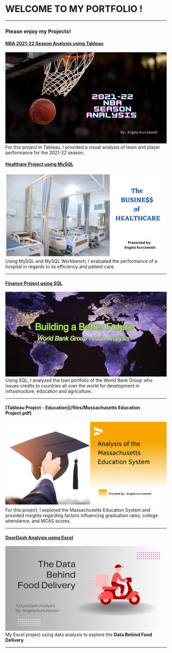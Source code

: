 # WELCOME TO MY PORTFOLIO !

---

### Please enjoy my Projects!
#### [NBA 2021-22 Season Analysis using Tableau](https://public.tableau.com/shared/NWC8HRK5Z?:display_count=n&:origin=viz_share_link/)
<img src="images/2021-22 NBA seaon analysis.png"/>
For this project in Tableau, I provided a visual analysis of team and player performance for the 2021-22 season.

#### [Healthare Project using MySQL](https://www.linkedin.com/pulse/healthcare-analysis-project-angela-kurczewski/)
<img src="images/Healthcare Analysis-3.png"/>
Using MySQL and MySQL Workbench, I evaluated the performance of a hospital in regards to its efficiency and patient care.

---

#### [Finance Project using SQL](https://www.linkedin.com/pulse/analysis-world-bank-group-angela-kurczewski/)
<img src="images/World Map3-3.png"/>
Using SQL, I analyzed the loan portfolio of the World Bank Group who issues credits to countries all over the world for development in infrastructure, education and agriculture.


---
#### [Tableau Project - Education](/files/Massachusetts Education Project.pdf)
<img src="images/Mass Education System coverphoto.png"/>
For this project, I explored the Massachusetts Education System and provided insights regarding factors influencing graduation rates, college attendance, and MCAS scores.

---
#### [DoorDash Analysis using Excel](https://www.linkedin.com/pulse/door-dash-analysis-angela-kurczewski/)
[<img src="images/A DoorDash Analysis by Angela Kurczewski-2.png"/>](https://www.linkedin.com/pulse/door-dash-analysis-angela-kurczewski/)
My Excel project using data analysis to explore the **Data Behind Food Delivery**. 


---

